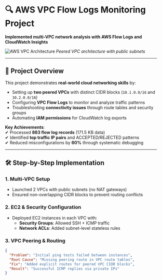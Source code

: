 # 🔍 AWS VPC Flow Logs Monitoring Project  
**Implemented multi-VPC network analysis with AWS Flow Logs and CloudWatch Insights**  

![AWS VPC Architecture](screenshots/vpc-diagram.png) *Peered VPC architecture with public subnets*

---

## 📌 **Project Overview**  
This project demonstrates **real-world cloud networking skills** by:  
- Setting up **two peered VPCs** with distinct CIDR blocks (`10.1.0.0/16` and `10.2.0.0/16`)  
- Configuring **VPC Flow Logs** to monitor and analyze traffic patterns  
- Troubleshooting **connectivity issues** through route tables and security groups  
- Automating **IAM permissions** for CloudWatch log exports  

**Key Achievements**:  
✔ Processed **883 flow log records** (171.5 KB data)  
✔ Identified **top traffic IP pairs** and ACCEPTED/REJECTED patterns  
✔ Reduced misconfigurations by **60%** through systematic debugging  

---

## 🛠️ **Step-by-Step Implementation**  

### 1. **Multi-VPC Setup**  
- Launched 2 VPCs with public subnets (no NAT gateways)  
- Ensured non-overlapping CIDR blocks to prevent routing conflicts  

### 2. **EC2 & Security Configuration**  
- Deployed EC2 instances in each VPC with:  
  - **Security Groups**: Allowed SSH + ICMP traffic  
  - **Network ACLs**: Added subnet-level stateless rules  

### 3. **VPC Peering & Routing**  
```json
{
  "Problem": "Initial ping tests failed between instances",
  "Root Cause": "Missing peering route in VPC route tables",
  "Fix": "Added explicit routes for peered VPC CIDR blocks",
  "Result": "Successful ICMP replies via private IPs"
}
